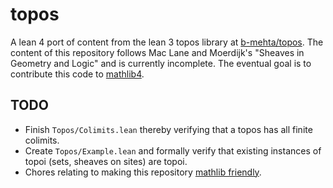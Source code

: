 # topos

A lean 4 port of content from the lean 3 topos library at [b-mehta/topos](https://github.com/b-mehta/topos). The content of this repository follows Mac Lane and Moerdijk's "Sheaves in Geometry and Logic" and is currently incomplete. The eventual goal is to contribute this code to [mathlib4](https://github.com/leanprover-community/mathlib4).

## TODO

- Finish `Topos/Colimits.lean` thereby verifying that a topos has all finite colimits.
- Create `Topos/Example.lean` and formally verify that existing instances of topoi (sets, sheaves on sites) are topoi.
- Chores relating to making this repository [mathlib friendly](https://leanprover-community.github.io/contribute/index.html).
